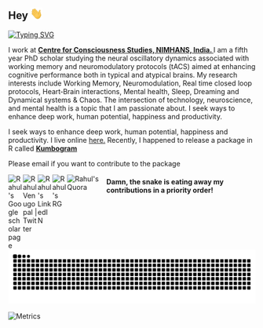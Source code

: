 <h2>  Hey  <img src="https://github.com/rahulvenugopal/rahulvenugopal/blob/main/wave.gif" width="25px"> </h2>

[![Typing SVG](https://readme-typing-svg.herokuapp.com?font=+Share+Tech+Mono+&pause=1000&color=000000&background=FFFFFF&width=435&lines=I+am+Rahul+Venugopal;Senior+Research+Fellow+%26+PhD+scholar;Welcome+to+the+real+world)](https://git.io/typing-svg)
<p>I work at <strong><a href="https://ccswebin.com/">Centre for Consciousness Studies, NIMHANS, India. </a></strong>
I am a fifth year PhD scholar studying the neural oscillatory dynamics associated with working memory and neuromodulatory protocols (tACS) aimed at enhancing cognitive performance both in typical and atypical brains. My research interests include Working Memory, Neuromodulation, Real time closed loop protocols, Heart‑Brain interactions, Mental health, Sleep, Dreaming and Dynamical systems & Chaos. The intersection of technology, neuroscience, and mental health is a topic that I am passionate about. I seek ways to enhance deep work, human potential, happiness and productivity.

I seek ways to enhance deep work, human potential, happiness and productivity. I live online [here.](https://rahulvenugopal.github.io/haveyoumetrahul/)
</a></strong>
Recently, I happened to release a package in R called <strong><a href="https://rahulvenugopal.github.io/Kumbogram/">Kumbogram </a></strong></p>Please email if you want to contribute to the package

<p>
<a href="https://scholar.google.com/citations?user=prTMUhkAAAAJ&hl=en&oi=ao">
  <img align="left" alt="Rahul's Google scholar page" width="30px" src="https://upload.wikimedia.org/wikipedia/commons/c/c7/Google_Scholar_logo.svg" />
</a>
<a href="https://twitter.com/rhlvenugopal">
  <img align="left" alt="Rahul Venugopal | Twitter" width="30px" src="https://upload.wikimedia.org/wikipedia/commons/6/6f/Logo_of_Twitter.svg" />
</a>
<a href="https://www.linkedin.com/in/rahul-venugopal-100b761b9/">
  <img align="left" alt="Rahul's LinkedIN" width="30px" src="https://content.linkedin.com/content/dam/me/business/en-us/amp/brand-site/v2/bg/LI-Bug.svg.original.svg" />
</a>
<a href="https://www.researchgate.net/profile/Rahul-Venugopal-4">
  <img align="left" alt="Rahul's RG" width="30px" src="https://upload.wikimedia.org/wikipedia/commons/5/5e/ResearchGate_icon_SVG.svg" />
</a>
<a href="https://www.quora.com/profile/Rahul-Venugopal">
  <img align="left" alt="Rahul's Quora" width="80px" src="https://upload.wikimedia.org/wikipedia/commons/thumb/9/91/Quora_logo_2015.svg/1920px-Quora_logo_2015.svg.png" />
</a>

</p>

#### Damn, the snake is eating away my contributions in a priority order!
![](https://github.com/rahulvenugopal/rahulvenugopal/blob/output/github-contribution-grid-snake.svg)

![Metrics](https://metrics.lecoq.io/rahulvenugopal?template=classic&base.activity=0&base.community=0&base.repositories=0&base.metadata=0&languages=1&isocalendar=1&base=header%2C%20activity%2C%20community%2C%20repositories%2C%20metadata&base.indepth=false&base.hireable=false&base.skip=false&isocalendar=false&isocalendar.duration=full-year&languages=false&languages.limit=8&languages.threshold=0%25&languages.other=false&languages.colors=github&languages.sections=most-used&languages.indepth=false&languages.analysis.timeout=15&languages.categories=markup%2C%20programming&languages.recent.categories=markup%2C%20programming&languages.recent.load=300&languages.recent.days=14&config.timezone=Asia%2FKolkata)
